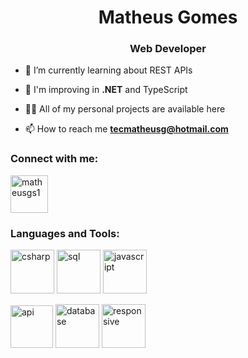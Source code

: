 
<h1 align="center">Matheus Gomes</h1>
<h3 align="center">Web Developer</h3>

- 🌱 I’m currently learning about REST APIs

- 💬 I'm improving in **.NET** and TypeScript

- 👨‍💻 All of my personal projects are available here

- 📫 How to reach me **tecmatheusg@hotmail.com**

<h3 align="left">Connect with me:</h3><a href="https://linkedin.com/in/matheusgs1" target="_blank"><img src="https://img.icons8.com/doodle/256/linkedin--v2.png" alt="matheusgs1" height="60"/></a>

<h3 align="left">Languages and Tools:</h3>
<p>
<img src="https://img.icons8.com/external-flaticons-lineal-color-flat-icons/256/external-c-sharp-computer-programming-flaticons-lineal-color-flat-icons.png" alt="csharp" height="70"/>
<img src="https://img.icons8.com/external-flaticons-lineal-color-flat-icons/256/external-sql-computer-programming-flaticons-lineal-color-flat-icons.png" alt="sql" height="70"/>
<img src="https://img.icons8.com/external-flaticons-lineal-color-flat-icons/256/external-javascript-computer-programming-flaticons-lineal-color-flat-icons.png" alt="javascript" height="70"/>
</p>
<p>
<img src="https://img.icons8.com/external-flaticons-lineal-color-flat-icons/256/external-laptop-computer-programming-flaticons-lineal-color-flat-icons.png" alt="api" height="68"/>
<img src="https://img.icons8.com/external-flaticons-lineal-color-flat-icons/256/external-database-computer-programming-flaticons-lineal-color-flat-icons.png" alt="database" height="70"/>
<img src="https://img.icons8.com/external-flaticons-lineal-color-flat-icons/256/external-responsive-design-computer-programming-flaticons-lineal-color-flat-icons.png" alt="responsive" height="70"/>
</p>

